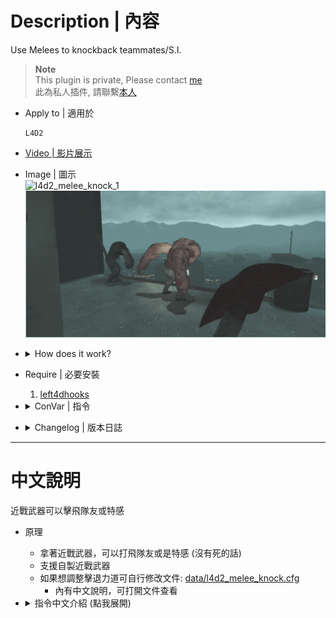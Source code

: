 # Description | 內容
Use Melees to knockback teammates/S.I.

> __Note__ <br/>
This plugin is private, Please contact [me](/#私人插件列表-private-plugins-list)<br/>
此為私人插件, 請聯繫[本人](/#私人插件列表-private-plugins-list)

* Apply to | 適用於
	```
	L4D2
	```

* [Video | 影片展示](https://youtube.com/shorts/GnxyoVr3l4k)

* Image | 圖示
	<br/>![l4d2_melee_knock_1](image/l4d2_melee_knock_1.gif)
	<br/>![l4d2_melee_knock_2](image/l4d2_melee_knock_2.gif)

* <details><summary>How does it work?</summary>

	* Use melee weapons to sent teammates or special infected fly away
	* Support custom melee
	* Modify melee knockback power in file: [data/l4d2_melee_knock.cfg](data/l4d2_melee_knock.cfg)
		* Manual in this file, click for mor details
</details>

* Require | 必要安裝
	1. [left4dhooks](https://forums.alliedmods.net/showthread.php?t=321696)

* <details><summary>ConVar | 指令</summary>

	* cfg/sourcemod/l4d2_melee_knock.cfg
		```php
		// 0=Plugin off, 1=Plugin on.
		l4d2_melee_knock_enable "1"

		// Players with these flags have melee knock power (Empty = Everyone, -1: Nobody)
		l4d2_melee_knock_access_flag ""
		```
</details>

* <details><summary>Changelog | 版本日誌</summary>

	* v1.1 (2025-6-3)
		* Support S.I.
		* Change plugin name

	* v1.0 (2024-6-13)
		* Initial Release
</details>

- - - -
# 中文說明
近戰武器可以擊飛隊友或特感

* 原理
	* 拿著近戰武器，可以打飛隊友或是特感 (沒有死的話)
	* 支援自製近戰武器
	* 如果想調整擊退力道可自行修改文件: [data/l4d2_melee_knock.cfg](data/l4d2_melee_knock.cfg)
		* 內有中文說明，可打開文件查看

* <details><summary>指令中文介紹 (點我展開)</summary>

	* cfg/sourcemod/l4d2_melee_knock.cfg
		```php
		// 0=關閉插件, 1=啟動插件
		l4d2_melee_knock_enable "1"

		// 擁有這些權限的玩家，才可以使用近戰武器擊飛隊友與特感 (留白 = 任何人都能, -1: 無人)
		l4d2_melee_knock_access_flag ""
		```
</details>
